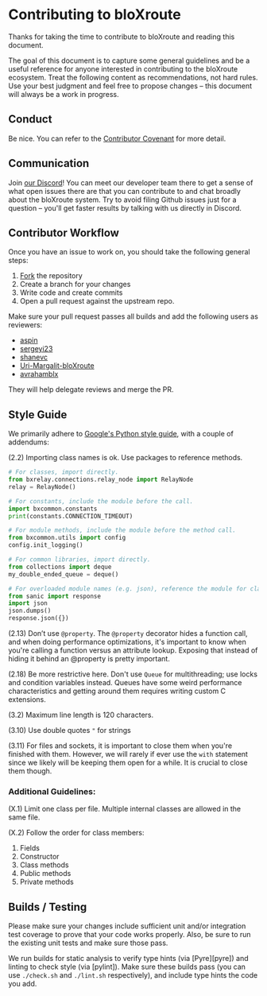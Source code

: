 # Contributing to bloXroute

Thanks for taking the time to contribute to bloXroute and reading this document.

The goal of this document is to capture some general guidelines and be a useful reference for anyone interested in 
contributing to the bloXroute ecosystem. Treat the following content as recommendations, not hard rules. Use your best
judgment and feel free to propose changes – this document will always be a work in progress.

## Conduct

Be nice. You can refer to the [Contributor Covenant] for more detail.

## Communication

Join [our Discord]! You can meet our developer team there to get a sense of what open issues there are that you can 
contribute to and chat broadly about the bloXroute system. Try to avoid filing Github issues just for a question – 
you'll get faster results by talking with us directly in Discord.

## Contributor Workflow

Once you have an issue to work on, you should take the following general steps:

1. [Fork] the repository
2. Create a branch for your changes
3. Write code and create commits
4. Open a pull request against the upstream repo. 

Make sure your pull request passes all builds and add the following users as reviewers:
 * [aspin]
 * [sergeyi23]
 * [shanevc]
 * [Uri-Margalit-bloXroute][urim]
 * [avrahamblx]
 
They will help delegate reviews and merge the PR.

## Style Guide

We primarily adhere to [Google's Python style guide][style], with a couple of addendums:

(2.2) Importing class names is ok. Use packages to reference methods.

```python
# For classes, import directly.
from bxrelay.connections.relay_node import RelayNode
relay = RelayNode()

# For constants, include the module before the call.
import bxcommon.constants
print(constants.CONNECTION_TIMEOUT)

# For module methods, include the module before the method call.
from bxcommon.utils import config
config.init_logging()

# For common libraries, import directly.
from collections import deque
my_double_ended_queue = deque()

# For overloaded module names (e.g. json), reference the module for clarity.
from sanic import response
import json
json.dumps()
response.json({})
```

(2.13) Don’t use `@property`. The `@property` decorator hides a function call, and when doing performance 
optimizations, it's important to know when you're calling a function versus an attribute lookup. Exposing that 
instead of hiding it behind an @property is pretty important. 

(2.18) Be more restrictive here. Don't use `Queue` for multithreading; use locks and condition variables instead. 
Queues have some weird performance characteristics and getting around them requires writing custom C extensions.

(3.2) Maximum line length is 120 characters.

(3.10) Use double quotes `"` for strings

(3.11) For files and sockets, it is important to close them when you're finished with them. 
However, we will rarely if ever use the `with` statement since we likely will be keeping them open for a while. 
It is crucial to close them though.

### Additional Guidelines:

(X.1) Limit one class per file. Multiple internal classes are allowed in the same file.

(X.2) Follow the order for class members:
1. Fields
2. Constructor
3. Class methods
4. Public methods
5. Private methods 

## Builds / Testing

Please make sure your changes include sufficient unit and/or integration test coverage to prove that your code works 
properly. Also, be sure to run the existing unit tests and make sure those pass.

We run builds for static analysis to verify type hints (via [Pyre][pyre]) and linting to check style (via [pylint]).
Make sure these builds pass (you can use `./check.sh` and `./lint.sh` respectively), and include type hints the code
you add.


[Contributor Covenant]: https://www.contributor-covenant.org/version/1/4/code-of-conduct.html
[our Discord]: https://discord.gg/jHgpN8b
[Fork]: https://help.github.com/en/github/getting-started-with-github/fork-a-repo
[aspin]: https://github.com/aspin
[sergeyi23]: https://github.com/sergeyi23
[shanevc]: https://github.com/shanevc
[urim]: https://github.com/Uri-Margalit-bloXroute
[avrahamblx]: https://github.com/avrahamblx
[style]: https://github.com/google/styleguide/blob/gh-pages/pyguide.md